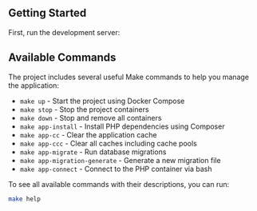 ## Getting Started

First, run the development server:

## Available Commands

The project includes several useful Make commands to help you manage the application:

- `make up` - Start the project using Docker Compose
- `make stop` - Stop the project containers
- `make down` - Stop and remove all containers
- `make app-install` - Install PHP dependencies using Composer
- `make app-cc` - Clear the application cache
- `make app-ccc` - Clear all caches including cache pools
- `make app-migrate` - Run database migrations
- `make app-migration-generate` - Generate a new migration file
- `make app-connect` - Connect to the PHP container via bash

To see all available commands with their descriptions, you can run:
```bash
make help
```

